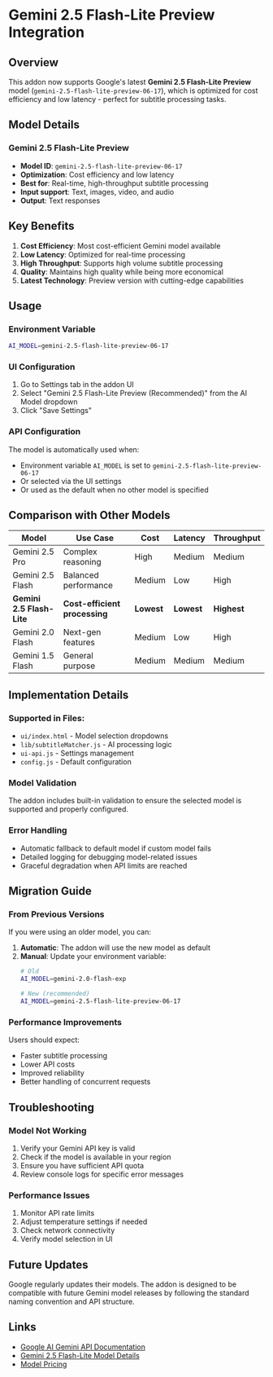 # Gemini 2.5 Flash-Lite Preview Integration

## Overview

This addon now supports Google's latest **Gemini 2.5 Flash-Lite Preview** model (`gemini-2.5-flash-lite-preview-06-17`), which is optimized for cost efficiency and low latency - perfect for subtitle processing tasks.

## Model Details

### Gemini 2.5 Flash-Lite Preview
- **Model ID**: `gemini-2.5-flash-lite-preview-06-17`
- **Optimization**: Cost efficiency and low latency
- **Best for**: Real-time, high-throughput subtitle processing
- **Input support**: Text, images, video, and audio
- **Output**: Text responses

## Key Benefits

1. **Cost Efficiency**: Most cost-efficient Gemini model available
2. **Low Latency**: Optimized for real-time processing
3. **High Throughput**: Supports high volume subtitle processing
4. **Quality**: Maintains high quality while being more economical
5. **Latest Technology**: Preview version with cutting-edge capabilities

## Usage

### Environment Variable
```bash
AI_MODEL=gemini-2.5-flash-lite-preview-06-17
```

### UI Configuration
1. Go to Settings tab in the addon UI
2. Select "Gemini 2.5 Flash-Lite Preview (Recommended)" from the AI Model dropdown
3. Click "Save Settings"

### API Configuration
The model is automatically used when:
- Environment variable `AI_MODEL` is set to `gemini-2.5-flash-lite-preview-06-17`
- Or selected via the UI settings
- Or used as the default when no other model is specified

## Comparison with Other Models

| Model | Use Case | Cost | Latency | Throughput |
|-------|----------|------|---------|------------|
| Gemini 2.5 Pro | Complex reasoning | High | Medium | Medium |
| Gemini 2.5 Flash | Balanced performance | Medium | Low | High |
| **Gemini 2.5 Flash-Lite** | **Cost-efficient processing** | **Lowest** | **Lowest** | **Highest** |
| Gemini 2.0 Flash | Next-gen features | Medium | Low | High |
| Gemini 1.5 Flash | General purpose | Medium | Medium | Medium |

## Implementation Details

### Supported in Files:
- `ui/index.html` - Model selection dropdowns
- `lib/subtitleMatcher.js` - AI processing logic
- `ui-api.js` - Settings management
- `config.js` - Default configuration

### Model Validation
The addon includes built-in validation to ensure the selected model is supported and properly configured.

### Error Handling
- Automatic fallback to default model if custom model fails
- Detailed logging for debugging model-related issues
- Graceful degradation when API limits are reached

## Migration Guide

### From Previous Versions
If you were using an older model, you can:

1. **Automatic**: The addon will use the new model as default
2. **Manual**: Update your environment variable:
   ```bash
   # Old
   AI_MODEL=gemini-2.0-flash-exp
   
   # New (recommended)
   AI_MODEL=gemini-2.5-flash-lite-preview-06-17
   ```

### Performance Improvements
Users should expect:
- Faster subtitle processing
- Lower API costs
- Improved reliability
- Better handling of concurrent requests

## Troubleshooting

### Model Not Working
1. Verify your Gemini API key is valid
2. Check if the model is available in your region
3. Ensure you have sufficient API quota
4. Review console logs for specific error messages

### Performance Issues
1. Monitor API rate limits
2. Adjust temperature settings if needed
3. Check network connectivity
4. Verify model selection in UI

## Future Updates

Google regularly updates their models. The addon is designed to be compatible with future Gemini model releases by following the standard naming convention and API structure.

## Links
- [Google AI Gemini API Documentation](https://ai.google.dev/gemini-api/docs/models)
- [Gemini 2.5 Flash-Lite Model Details](https://ai.google.dev/gemini-api/docs/models#gemini-2.5-flash-lite-preview)
- [Model Pricing](https://ai.google.dev/gemini-api/docs/pricing)
